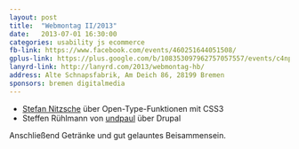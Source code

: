 ```yaml
---
layout: post
title:  "Webmontag II/2013"
date:   2013-07-01 16:30:00
categories: usability js ecommerce
fb-link: https://www.facebook.com/events/460251644051508/
gplus-link: https://plus.google.com/b/108353097962757057557/events/c4nplgjjolf4f54b2uurudbv82c
lanyrd-link: http://lanyrd.com/2013/webmontag-hb/
address: Alte Schnapsfabrik, Am Deich 86, 28199 Bremen
sponsors: bremen digitalmedia
---
```


* [Stefan Nitzsche](http://nitzsche.info) über Open-Type-Funktionen mit CSS3  
* Steffen Rühlmann von [undpaul](http://www.undpaul.de/) über Drupal  

Anschließend Getränke und gut gelauntes Beisammensein.
